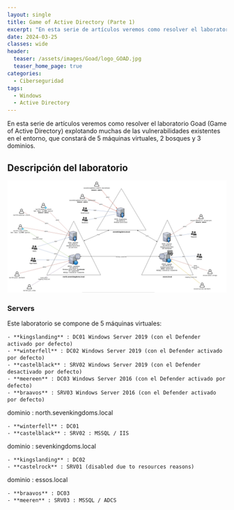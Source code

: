 ```yaml
---
layout: single
title: Game of Active Directory (Parte 1)
excerpt: "En esta serie de artículos veremos como resolver el laboratorio Goad (Game of Active Directory) explotando muchas de las vulnerabilidades existentes en el entorno, que constará de 5 máquinas virtuales, 2 bosques y 3 dominios."
date: 2024-03-25
classes: wide
header:
  teaser: /assets/images/Goad/logo_GOAD.jpg
  teaser_home_page: true
categories:
  - Ciberseguridad
tags:
  - Windows
  - Active Directory
---
```


En esta serie de artículos veremos como resolver el laboratorio Goad (Game of Active Directory) explotando muchas de las vulnerabilidades existentes en el entorno, que constará de 5 máquinas virtuales, 2 bosques y 3 dominios.


## Descripción del laboratorio

![](/assets/images/Goad/GOAD_schema.jpg)

### Servers

Este laboratorio se compone de 5 máquinas virtuales:

    - **kingslanding** : DC01 Windows Server 2019 (con el Defender activado por defecto)
    - **winterfell** : DC02 Windows Server 2019 (con el Defender activado por defecto)
    - **castelblack** : SRV02 Windows Server 2019 (con el Defender desactivado por defecto)
    - **meereen** : DC03 Windows Server 2016 (con el Defender activado por defecto)
    - **braavos** : SRV03 Windows Server 2016 (con el Defender activado por defecto)

dominio : north.sevenkingdoms.local

    - **winterfell** : DC01
    - **castelblack** : SRV02 : MSSQL / IIS

dominio : sevenkingdoms.local

    - **kingslanding** : DC02
    - **castelrock** : SRV01 (disabled due to resources reasons)

dominio : essos.local

    - **braavos** : DC03
    - **meeren** : SRV03 : MSSQL / ADCS


